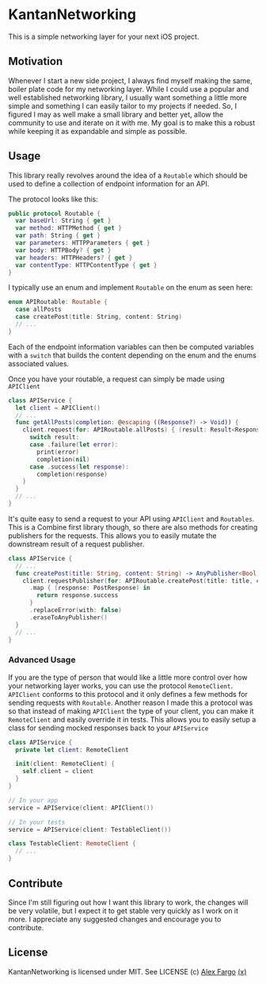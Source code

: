 # KantanNetworking

This is a simple networking layer for your next iOS project.

## Motivation

Whenever I start a new side project, I always find myself making the same, boiler plate code for my networking layer. While I could use a popular and well established networking library, I usually want something a little more simple and something I can easily tailor to my projects if needed. So, I figured I may as well make a small library and better yet, allow the community to use and iterate on it with me. My goal is to make this a robust while keeping it as expandable and simple as possible.

## Usage

This library really revolves around the idea of a `Routable` which should be used to define a collection of endpoint information for an API.

The protocol looks like this:

```swift
public protocol Routable {
  var baseUrl: String { get }
  var method: HTTPMethod { get }
  var path: String { get }
  var parameters: HTTPParameters { get }
  var body: HTTPBody? { get }
  var headers: HTTPHeaders? { get }
  var contentType: HTTPContentType { get }
}
```

I typically use an enum and implement `Routable` on the enum as seen here:

```swift
enum APIRoutable: Routable {
  case allPosts
  case createPost(title: String, content: String)
  // ...
}
```

Each of the endpoint information variables can then be computed variables with a `switch` that builds the content depending on the enum and the enums associated values.

Once you have your routable, a request can simply be made using `APIClient`

```swift
class APIService {
  let client = APIClient()
  // ...
  func getAllPosts(completion: @escaping ((Response?) -> Void)) {
    client.request(for: APIRoutable.allPosts) { (result: Result<Response, Error>) in
      switch result:
      case .failure(let error):
        print(error)
        completion(nil)
      case .success(let response):
        completion(response)
    }
  }
  // ...
}
```

It's quite easy to send a request to your API using `APIClient` and `Routables`. This is a Combine first library though, so there are also methods for creating publishers for the requests. This allows you to easily mutate the downstream result of a request publisher.

```swift
class APIService {
  // ...
  func createPost(title: String, content: String) -> AnyPublisher<Bool, Never> {
    client.requestPublisher(for: APIRoutable.createPost(title: title, content: content))
      .map { (response: PostResponse) in
        return response.success
      }
      .replaceError(with: false)
      .eraseToAnyPublisher()
  }
  // ...
}
```

### Advanced Usage

If you are the type of person that would like a little more control over how your networking layer works, you can use the protocol `RemoteClient`. `APIClient` conforms to this protocol and it only defines a few methods for sending requests with `Routable`. Another reason I made this a protocol was so that instead of making `APIClient` the type of your client, you can make it `RemoteClient` and easily override it in tests. This allows you to easily setup a class for sending mocked responses back to your `APIService`

```swift
class APIService {
  private let client: RemoteClient

  init(client: RemoteClient) {
    self.client = client
  }
}

// In your app
service = APIService(client: APIClient())

// In your tests
service = APIService(client: TestableClient())

class TestableClient: RemoteClient {
  // ...
}
```

## Contribute

Since I'm still figuring out how I want this library to work, the changes will be very volatile, but I expect it to get stable very quickly as I work on it more. I appreciate any suggested changes and encourage you to contribute.

## License

KantanNetworking is licensed under MIT. See LICENSE (c) [Alex Fargo](https://www.github.com/flexaargo) [(x)](https://twitter.com/flexaargo)
